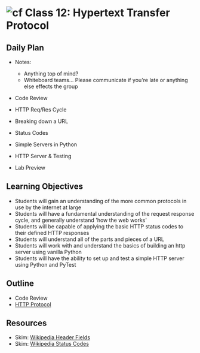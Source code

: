 # ![cf](http://i.imgur.com/7v5ASc8.png) Class 12: Hypertext Transfer Protocol

## Daily Plan
- Notes:
    - Anything top of mind?
    - Whiteboard teams... Please communicate if you're late or anything else effects the group

- Code Review
- HTTP Req/Res Cycle
- Breaking down a URL
- Status Codes
- Simple Servers in Python
- HTTP Server & Testing
- Lab Preview

## Learning Objectives

- Students will gain an understanding of the more common protocols in use by the internet at large
- Students will have a fundamental understanding of the request response cycle, and generally understand 'how the web works'
- Students will be capable of applying the basic HTTP status codes to their defined HTTP responses
- Students will understand all of the parts and pieces of a URL
- Students will work with and understand the basics of building an http server using vanilla Python
- Students will have the ability to set up and test a simple HTTP server using Python and PyTest


## Outline

- Code Review
- [HTTP Protocol]

<!-- links -->
[HTTP Protocol]: ./notes/http.md

## Resources

- Skim: [Wikipedia Header Fields](https://en.wikipedia.org/wiki/List_of_HTTP_header_fields#Request_fields)
- Skim: [Wikipedia Status Codes](https://en.wikipedia.org/wiki/List_of_HTTP_status_codes)
